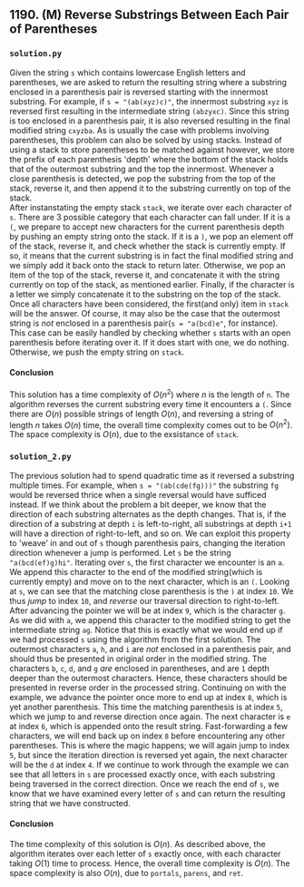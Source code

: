## 1190. (M) Reverse Substrings Between Each Pair of Parentheses

### `solution.py`
Given the string `s` which contains lowercase English letters and parentheses, we are asked to return the resulting string where a substring enclosed in a parenthesis pair is reversed starting with the innermost substring. For example, if `s = "(ab(xyz)c)"`, the innermost substring `xyz` is reversed first resulting in the intermediate string `(abzyxc)`. Since this string is too enclosed in a parenthesis pair, it is also reversed resulting in the final modified string `cxyzba`. As is usually the case with problems involving parentheses, this problem can also be solved by using stacks. Instead of using a stack to store parentheses to be matched against however, we store the prefix of each parenthesis 'depth' where the bottom of the stack holds that of the outermost substring and the top the innermost. Whenever a close parenthesis is detected, we pop the substring from the top of the stack, reverse it, and then append it to the substring currently on top of the stack.  
After instanstating the empty stack `stack`, we iterate over each character of `s`. There are 3 possible category that each character can fall under. If it is a `(`, we prepare to accept new characters for the current parenthesis depth by pushing an empty string onto the stack. If it is a `)`, we pop an element off of the stack, reverse it, and check whether the stack is currently empty. If so, it means that the current substring is in fact the final modified string and we simply add it back onto the stack to return later. Otherwise, we pop an item of the top of the stack, reverse it, and concatenate it with the string currently on top of the stack, as mentioned earlier. Finally, if the character is a letter we simply concatenate it to the substring on the top of the stack.  
Once all characters have been considered, the first(and only) item in `stack` will be the answer. Of course, it may also be the case that the outermost string is *not* enclosed in a parenthesis pair(`s = "a(bcd)e"`, for instance). This case can be easily handled by checking whether `s` starts with an open parenthesis before iterating over it. If it does start with one, we do nothing. Otherwise, we push the empty string on `stack`.  

#### Conclusion
This solution has a time complexity of $O(n^2)$ where $n$ is the length of `n`. The algorithm reverses the current substring every time it encounters a `(`. Since there are $O(n)$ possible strings of length $O(n)$, and reversing a string of length $n$ takes $O(n)$ time, the overall time complexity comes out to be $O(n^2)$. The space complexity is $O(n)$, due to the exsistance of `stack`.  
  

### `solution_2.py`
The previous solution had to spend quadratic time as it reversed a substring multiple times. For example, when `s = "(ab(cde(fg)))"` the substring `fg` would be reversed thrice when a single reversal would have sufficed instead. If we think about the problem a bit deeper, we know that the direction of each substring alternates as the depth changes. That is, if the direction of a substring at depth `i` is left-to-right, all substrings at depth `i+1` will have a direction of right-to-left, and so on. We can exploit this property to 'weave' in and out of `s` though parenthesis pairs, changing the iteration direction whenever a jump is performed. Let `s` be the string `"a(bcd(ef)g)hi"`. Iterating over `s`, the first character we encounter is an `a`. We append this character to the end of the modified string(which is currently empty) and move on to the next character, which is an `(`. Looking at `s`, we can see that the matching close parenthesis is the `)` at index `10`. We thus *jump* to index `10`, and *reverse* our traversal direction to right-to-left. After advancing the pointer we will be at index `9`, which is the character `g`. As we did with `a`, we append this character to the modified string to get the intermediate string `ag`. Notice that this is exactly what we would end up if we had processed `s` using the algorithm from the first solution. The outermost characters `a`, `h`, and `i` are *not* enclosed in a parenthesis pair, and should thus be presented in original order in the modified string. The characters `b`, `c`, `d`, and `g` *are* enclosed in parentheses, and are `1` depth deeper than the outermost characters. Hence, these characters should be presented in reverse order in the processed string. Continuing on with the example, we advance the pointer once more to end up at index `8`, which is yet another parenthesis. This time the matching parenthesis is at index `5`, which we jump to and reverse direction once again. The next character is `e` at index `6`, which is appended onto the result string. Fast-forwarding a few characters, we will end back up on index `8` before encountering any other parentheses. This is where the magic happens; we will again jump to index `5`, but since the iteration direction is reversed yet again, the next character will be the `d` at index `4`. If we continue to work through the example we can see that all letters in `s` are processed exactly once, with each substring being traversed in the correct direction. Once we reach the end of `s`, we know that we have examined every letter of `s` and can return the resulting string that we have constructed.  
  
#### Conclusion
The time complexity of this solution is $O(n)$. As described above, the algorithm iterates over each letter of `s` exactly once, with each character taking $O(1)$ time to process. Hence, the overall time complexity is $O(n)$. The space complexity is also $O(n)$, due to `portals`, `parens`, and `ret`.  